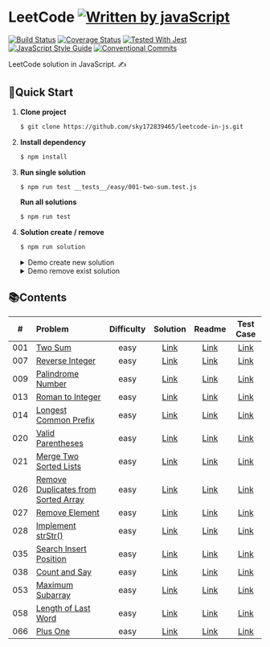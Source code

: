 # LeetCode [![Written by javaScript][javascript-image]][javascript-url]

[javascript-image]: https://img.shields.io/badge/Language-JavaScript-yellow.svg
[javascript-url]: https://zh.wikipedia.org/wiki/JavaScript

[![Build Status][travis-image]][travis-url]
[![Coverage Status][codecov-image]][codecov-url]
[![Tested With Jest][jest-image]][jest-url]
[![JavaScript Style Guide][standard-image]][standard-url]
[![Conventional Commits][conventional-commits-image]][conventional-commits-url]

[travis-image]: https://img.shields.io/travis/sky172839465/leetcode-in-js.svg?branch=master
[travis-url]: https://travis-ci.org/sky172839465/leetcode-in-js
[codecov-image]: https://img.shields.io/codecov/c/github/sky172839465/leetcode-in-js.svg
[codecov-url]: https://codecov.io/gh/sky172839465/leetcode-in-js
[jest-image]: https://img.shields.io/badge/tested_with-jest-99424f.svg
[jest-url]: https://github.com/facebook/jest
[standard-image]: https://img.shields.io/badge/code_style-standard-brightgreen.svg
[standard-url]: https://standardjs.com
[conventional-commits-image]: https://img.shields.io/badge/Conventional%20Commits-1.0.0-yellow.svg
[conventional-commits-url]: https://conventionalcommits.org
LeetCode solution in JavaScript. ✍️

## 🚀**Quick Start**
1. **Clone project**
    ```sh
    $ git clone https://github.com/sky172839465/leetcode-in-js.git
    ```
2. **Install dependency**
    ```sh
    $ npm install
    ```
3. **Run single solution**
    ```sh
    $ npm run test __tests__/easy/001-two-sum.test.js
    ```
    **Run all solutions**
    ```sh
    $ npm run test
    ```
4.  **Solution create / remove**
    ```sh
    $ npm run solution
    ```
    <details>
      <summary>Demo create new solution</summary>

      ![create-solution](https://user-images.githubusercontent.com/9082423/57969620-a4a29e00-79ab-11e9-93a0-f6c826b4d9f2.gif)
    </details>
    <details>
    <summary>Demo remove exist solution</summary>

      ![remove-solution](https://user-images.githubusercontent.com/9082423/57969621-a4a29e00-79ab-11e9-9ba5-b06a69af9b12.gif)
    </details>

## 📚**Contents**
| # | Problem | Difficulty | Solution | Readme | Test Case |
| :---: | :--- | :---: | :---: | :---: | :---: |
|001|[Two Sum](https://leetcode.com/problems/two-sum)|easy|[Link](./src/easy/001-two-sum/index.js)|[Link](./src/easy/001-two-sum/README.md)|[Link](./__tests__/easy/two-sum.test.js)|
|007|[Reverse Integer](https://leetcode.com/problems/reverse-integer)|easy|[Link](./src/easy/007-reverse-integer/index.js)|[Link](./src/easy/007-reverse-integer/README.md)|[Link](./__tests__/easy/reverse-integer.test.js)|
|009|[Palindrome Number](https://leetcode.com/problems/palindrome-number)|easy|[Link](./src/easy/009-palindrome-number/index.js)|[Link](./src/easy/009-palindrome-number/README.md)|[Link](./__tests__/easy/palindrome-number.test.js)|
|013|[Roman to Integer](https://leetcode.com/problems/roman-to-integer)|easy|[Link](./src/easy/013-roman-to-integer/index.js)|[Link](./src/easy/013-roman-to-integer/README.md)|[Link](./__tests__/easy/roman-to-integer.test.js)|
|014|[Longest Common Prefix](https://leetcode.com/problems/longest-common-prefix)|easy|[Link](./src/easy/014-longest-common-prefix/index.js)|[Link](./src/easy/014-longest-common-prefix/README.md)|[Link](./__tests__/easy/longest-common-prefix.test.js)|
|020|[Valid Parentheses](https://leetcode.com/problems/valid-parentheses)|easy|[Link](./src/easy/020-valid-parentheses/index.js)|[Link](./src/easy/020-valid-parentheses/README.md)|[Link](./__tests__/easy/valid-parentheses.test.js)|
|021|[Merge Two Sorted Lists](https://leetcode.com/problems/merge-two-sorted-lists)|easy|[Link](./src/easy/021-merge-two-sorted-lists/index.js)|[Link](./src/easy/021-merge-two-sorted-lists/README.md)|[Link](./__tests__/easy/merge-two-sorted-lists.test.js)|
|026|[Remove Duplicates from Sorted Array](https://leetcode.com/problems/remove-duplicates-from-sorted-array)|easy|[Link](./src/easy/026-remove-duplicates-from-sorted-array/index.js)|[Link](./src/easy/026-remove-duplicates-from-sorted-array/README.md)|[Link](./__tests__/easy/remove-duplicates-from-sorted-array.test.js)|
|027|[Remove Element](https://leetcode.com/problems/remove-element)|easy|[Link](./src/easy/027-remove-element/index.js)|[Link](./src/easy/027-remove-element/README.md)|[Link](./__tests__/easy/remove-element.test.js)|
|028|[Implement strStr()](https://leetcode.com/problems/implement-strstr)|easy|[Link](./src/easy/028-implement-strstr/index.js)|[Link](./src/easy/028-implement-strstr/README.md)|[Link](./__tests__/easy/implement-strstr.test.js)|
|035|[Search Insert Position](https://leetcode.com/problems/search-insert-position)|easy|[Link](./src/easy/035-search-insert-position/index.js)|[Link](./src/easy/035-search-insert-position/README.md)|[Link](./__tests__/easy/search-insert-position.test.js)|
|038|[Count and Say](https://leetcode.com/problems/count-and-say)|easy|[Link](./src/easy/038-count-and-say/index.js)|[Link](./src/easy/038-count-and-say/README.md)|[Link](./__tests__/easy/count-and-say.test.js)|
|053|[Maximum Subarray](https://leetcode.com/problems/maximum-subarray)|easy|[Link](./src/easy/053-maximum-subarray/index.js)|[Link](./src/easy/053-maximum-subarray/README.md)|[Link](./__tests__/easy/maximum-subarray.test.js)|
|058|[Length of Last Word](https://leetcode.com/problems/length-of-last-word)|easy|[Link](./src/easy/058-length-of-last-word/index.js)|[Link](./src/easy/058-length-of-last-word/README.md)|[Link](./__tests__/easy/length-of-last-word.test.js)|
|066|[Plus One](https://leetcode.com/problems/plus-one)|easy|[Link](./src/easy/066-plus-one/index.js)|[Link](./src/easy/066-plus-one/README.md)|[Link](./__tests__/easy/plus-one.test.js)|
